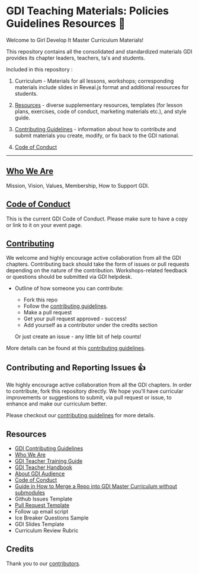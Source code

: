 # GDI Teaching Materials: Policies Guidelines Resources :rocket:
Welcome to Girl Develop It Master Curriculum Materials!

This repository contains all the consolidated and standardized materials GDI provides its chapter leaders, teachers, ta's and students.

Included in this repository :
1. Curriculum - Materials for all lessons, workshops; corresponding materials include slides in Reveal.js format and additional resources for students.

2. [Resources](https://github.com/girldevelopit/GDI-Master-Curriculum/tree/master/resources) - diverse supplementary resources, templates (for lesson plans, exercises, code of conduct, marketing materials etc.), and style guide.

3. [Contributing Guidelines](https://github.com/girldevelopit/GDI-Master-Curriculum/blob/master/resources/contributing-guide.md) - information about how to contribute and submit materials you create, modify, or fix back to the GDI national.

4. [Code of Conduct](https://github.com/girldevelopit/GDI-Master-Curriculum/blob/master/resources/code_of_conduct.md)

---

## [Who We Are](https://github.com/girldevelopit/GDI-Master-Curriculum/blob/master/resources/who_we_are.md)
Mission, Vision, Values,  Membership, How to Support GDI.

## [Code of Conduct](https://github.com/girldevelopit/GDI-Master-Curriculum/blob/master/resources/code_of_conduct.md)
This is the current GDI Code of Conduct.  Please make sure to have a copy or link to it on your event page.

## [Contributing](https://github.com/girldevelopit/GDI-Master-Curriculum/blob/master/resources/contributing-guide.md)
We welcome and highly encourage active collaboration from all the GDI chapters. Contributing back should take the form of issues or pull requests depending on the nature of the contribution. Workshops-related feedback or questions should be submitted via GDI helpdesk.

* Outline of how someone you can contribute:
    * Fork this repo
    * Follow the [contributing guidelines]((https://github.com/girldevelopit/GDI-Master-Curriculum/blob/master/resources/contributing-guide.md)).
    * Make a pull request
    * Get your pull request approved - success!
    * Add yourself as a contributor under the credits section

    Or just create an issue - any little bit of help counts!

More details can be found at this [contributing guidelines](https://github.com/girldevelopit/GDI-Master-Curriculum/blob/master/resources/contributing-guide.md).

## Contributing and Reporting Issues :thumbsup:
We highly encourage active collaboration from all the GDI chapters. In order to contribute, fork this repository directly.  We hope you'll have curricular improvements or suggestions to submit, via pull request or issue, to enhance and make our curriculum better.

Please checkout our [contributing guidelines](https://github.com/girldevelopit/GDI-Master-Curriculum/blob/master/resources/contributing-guide.md) for more details.


## Resources
  * [GDI Contributing Guidelines](https://github.com/girldevelopit/GDI-Master-Curriculum/blob/master/resources/contributing-guide.md)
  * [Who We Are](https://github.com/girldevelopit/GDI-Master-Curriculum/blob/master/resources/who_we_are.md)
  * [GDI Teacher Training Guide](https://github.com/girldevelopit/GDI-Master-Curriculum/blob/master/resources/teacher_training_guide.md)
  * [GDI Teacher Handbook](https://github.com/girldevelopit/GDI-Master-Curriculum/blob/master/resources/gdi_teachers_handbook.md)
  * [About GDI Audience](https://github.com/girldevelopit/GDI-Master-Curriculum/blob/master/resources/about-gdi-audience.md)
  * [Code of Conduct](https://github.com/girldevelopit/GDI-Master-Curriculum/blob/master/resources/code_of_conduct.md)
  * [Guide in How to Merge a Repo into GDI Master Curriculum without submodules](https://github.com/girldevelopit/GDI-Master-Curriculum/blob/master/resources/merge-two-repos-without-lossing-history.md)
  * Github Issues Template
  * [Pull Request Template](https://github.com/girldevelopit/GDI-Master-Curriculum/blob/master/pull-request-template.md)
  * Follow up email script
  * Ice Breaker Questions Sample
  * GDI Slides Template
  * Curriculum Review Rubric

## Credits
Thank you to our [contributors](https://github.com/girldevelopit/GDI-Master-Curriculum/graphs/contributors).
